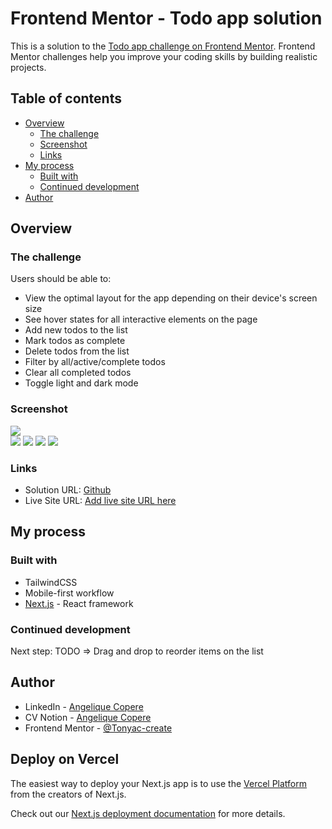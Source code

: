 # Frontend Mentor - Todo app solution

This is a solution to the [Todo app challenge on Frontend Mentor](https://www.frontendmentor.io/challenges/todo-app-Su1_KokOW). Frontend Mentor challenges help you improve your coding skills by building realistic projects. 

## Table of contents

- [Overview](#overview)
  - [The challenge](#the-challenge)
  - [Screenshot](#screenshot)
  - [Links](#links)
- [My process](#my-process)
  - [Built with](#built-with)
  - [Continued development](#continued-development)
- [Author](#author)

## Overview

### The challenge

Users should be able to:

- View the optimal layout for the app depending on their device's screen size
- See hover states for all interactive elements on the page
- Add new todos to the list
- Mark todos as complete
- Delete todos from the list
- Filter by all/active/complete todos
- Clear all completed todos
- Toggle light and dark mode

### Screenshot

![](public/screenshots/Desktop.png)  
![](public/screenshots/Mobile_1.png)
![](public/screenshots/Mobile_2.png)
![](public/screenshots/Mobile_3.png)
![](public/screenshots/Mobile_4.png)


### Links

- Solution URL: [Github](https://github.com/Tonyac-create/todo-app)
- Live Site URL: [Add live site URL here](https://your-live-site-url.com)

## My process

### Built with

- TailwindCSS
- Mobile-first workflow
- [Next.js](https://nextjs.org/) - React framework

### Continued development

Next step: TODO => Drag and drop to reorder items on the list

## Author

- LinkedIn - [Angelique Copere](https://www.linkedin.com/in/angelique-copere-dev/)
- CV Notion - [Angelique Copere](https://www.notion.so/Ang-lique-Cop-r-D-veloppeur-web-front-11f53c9673b743b091f5858210033e8a)
- Frontend Mentor - [@Tonyac-create](https://www.frontendmentor.io/profile/Tonyac-create)


## Deploy on Vercel

The easiest way to deploy your Next.js app is to use the [Vercel Platform](https://vercel.com/new?utm_medium=default-template&filter=next.js&utm_source=create-next-app&utm_campaign=create-next-app-readme) from the creators of Next.js.

Check out our [Next.js deployment documentation](https://nextjs.org/docs/deployment) for more details.
